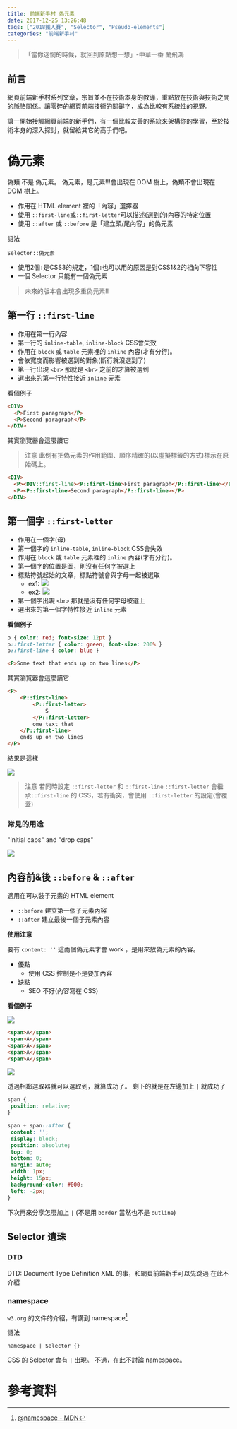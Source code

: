 ```yaml
---
title: 前端新手村 偽元素
date: 2017-12-25 13:26:48
tags: ["2018鐵人賽", "Selector", "Pseudo-elements"]
categories: "前端新手村"
---
```

> 「當你迷惘的時候，就回到原點想一想」-中華一番 蘭飛鴻

## 前言

網頁前端新手村系列文章，宗旨並不在技術本身的教導，重點放在技術與技術之間的脈胳關係。讓零碎的網頁前端技術的關鍵字，成為比較有系統性的視野。

讓一開始接觸網頁前端的新手們，有一個比較友善的系統來架構你的學習，至於技術本身的深入探討，就留給其它的高手們吧。

# 偽元素

偽類 不是 偽元素。
偽元素，是元素!!!會出現在 DOM 樹上，偽類不會出現在 DOM 樹上。

- 作用在 HTML element 裡的「內容」選擇器
- 使用 `::first-line`或`::first-letter`可以描述(選到的)內容的特定位置
- 使用 `::after` 或 `::before` 是「建立頭/尾內容」的偽元素

語法

```
Selector::偽元素
```

- 使用2個`:`是CSS3的規定，1個`:`也可以用的原因是對CSS1&2的相向下容性
- 一個 Selector 只能有一個偽元素

> 未來的版本會出現多重偽元素!!

## 第一行 `::first-line`

- 作用在第一行內容
- 第一行的 `inline-table`, `inline-block` CSS會失效
- 作用在 `block` 或 `table` 元素裡的 `inline` 內容(才有分行)。
- 會依寬度而影響被選到的對象(斷行就沒選到了)
- 第一行出現 `<br>` 那就是 `<br>` 之前的才算被選到
- 選出來的第一行特性接近 `inline` 元素

看個例子

```html
<DIV>
  <P>First paragraph</P>
  <P>Second paragraph</P>
</DIV>
```

其實瀏覽器會這麼讀它
> 注意
> 此例有把偽元素的作用範圍、順序精確的(以虛擬標籤的方式)標示在原始碼上。

```html
<DIV>
  <P><DIV::first-line><P::first-line>First paragraph</P::first-line></DIV::first-line></P>
  <P><P::first-line>Second paragraph</P::first-line></P>
</DIV>
```

## 第一個字 `::first-letter`

- 作用在一個字(母)
- 第一個字的 `inline-table`, `inline-block` CSS會失效
- 作用在 `block` 或 `table` 元素裡的 `inline` 內容(才有分行)。
- 第一個字的位置是圖，則沒有任何字被選上
- 標點符號起始的文章，標點符號會與字母一起被選取
    - ex1: ![](https://i.imgur.com/t9nk5TS.png)
    - ex2: ![](https://i.imgur.com/9Fswp9g.png)
- 第一個字出現 `<br>` 那就是沒有任何字母被選上
- 選出來的第一個字特性接近 `inline` 元素


**看個例子**

```CSS
p { color: red; font-size: 12pt }
p::first-letter { color: green; font-size: 200% }
p::first-line { color: blue }
```

```html
<P>Some text that ends up on two lines</P>
```

其實瀏覽器會這麼讀它

```html
<P>
    <P::first-line>
        <P::first-letter>
            S
        </P::first-letter>
        ome text that
    </P::first-line>
    ends up on two lines
</P>
```

結果是這樣

![](https://i.imgur.com/xCKbqdr.png)

> 注意
> 若同時設定 `::first-letter` 和 `::first-line`
> `::first-letter` 會繼承`::first-line` 的 CSS，若有衝突，會使用 `::first-letter` 的設定(會覆蓋)

### 常見的用途

"initial caps" and "drop caps"

![](https://i.imgur.com/8qTDKd3.png)

## 內容前&後 `::before` & `::after`

適用在可以裝子元素的 HTML element

- `::before` 建立第一個子元素內容
- `::after` 建立最後一個子元素內容

**使用注意**

要有 `content: ''` 這兩個偽元素才會 work ，是用來放偽元素的內容。

- 優點
    - 使用 CSS 控制是不是要加內容
- 缺點
    - SEO 不好(內容寫在 CSS)

**看個例子**

![](https://i.imgur.com/GLqxrjl.png)

```html
<span>A</span>
<span>A</span>
<span>A</span>
<span>A</span>
<span>A</span>
```

![](https://i.imgur.com/JUB7s4C.png)

透過相鄰選取器就可以選取到，就算成功了。
剩下的就是在左邊加上 `|` 就成功了

```CSS
span {
 position: relative;
}

span + span::after {
 content: '';
 display: block;
 position: absolute;
 top: 0;
 bottom: 0;
 margin: auto;
 width: 1px;
 height: 15px;
 background-color: #000;
 left: -2px;
}
```

下次再來分享怎麼加上 `|`
(不是用 `border` 當然也不是 `outline`)

## Selector 遺珠

### DTD

DTD: Document Type Definition
XML 的事，和網頁前端新手可以先跳過
在此不介紹

### namespace

`w3.org` 的文件的介紹，有講到 namespace[^2]

語法

```
namespace | Selector {}
```

CSS 的 Selector 會有 `|` 出現。
不過，在此不討論 namespace。

# 參考資料

[^1]: [7. Pseudo-elements - w3.org](https://www.w3.org/TR/CSS3-selectors/#pseudo-elements)
[^2]: [ @namespace - MDN](https://developer.mozilla.org/zh-TW/docs/Web/CSS/@namespace)
